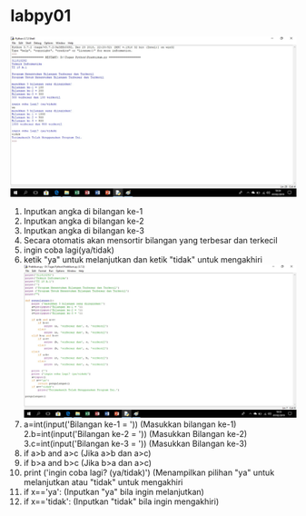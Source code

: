 # labpy01
![foto2](https://raw.githubusercontent.com/BayuAdjiePratama/labpy01/master/ScreenShot%201.jpg)
1. Inputkan angka di bilangan ke-1
2. Inputkan angka di bilangan ke-2
3. Inputkan angka di bilangan ke-3
4. Secara otomatis akan mensortir bilangan yang terbesar dan terkecil
5. ingin coba lagi(ya/tidak)
6. ketik "ya" untuk melanjutkan dan ketik "tidak" untuk mengakhiri 
![foto1](https://raw.githubusercontent.com/BayuAdjiePratama/labpy01/master/ScreenShot.jpg)
1. a=int(input('Bilangan ke-1 = ')) (Masukkan bilangan ke-1) 
2.b=int(input('Bilangan ke-2 = ')) (Masukkan Bilangan ke-2) 
3.c=int(input('Bilangan ke-3 = ')) (Masukkan Bilangan ke-3)
4. if a>b and a>c (Jika a>b dan a>c)
5. if b>a and b>c (Jika b>a dan a>c)
6. print ('ingin coba lagi? (ya/tidak)') (Menampilkan pilihan "ya" untuk melanjutkan atau "tidak" untuk mengakhiri
7. if x=='ya': (Inputkan "ya" bila ingin melanjutkan)
8. if x=='tidak': (Inputkan "tidak" bila ingin mengakhiri)
